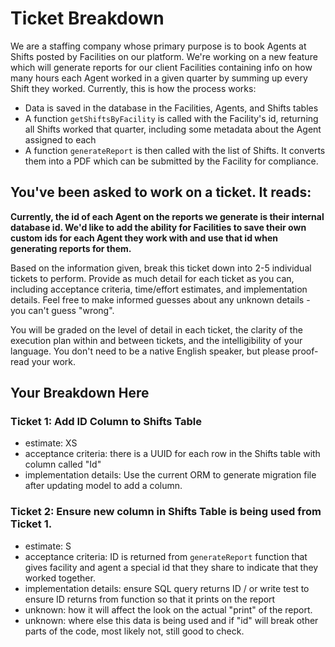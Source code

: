 # Ticket Breakdown
We are a staffing company whose primary purpose is to book Agents at Shifts posted by Facilities on our platform. We're working on a new feature which will generate reports for our client Facilities containing info on how many hours each Agent worked in a given quarter by summing up every Shift they worked. Currently, this is how the process works:

- Data is saved in the database in the Facilities, Agents, and Shifts tables
- A function `getShiftsByFacility` is called with the Facility's id, returning all Shifts worked that quarter, including some metadata about the Agent assigned to each
- A function `generateReport` is then called with the list of Shifts. It converts them into a PDF which can be submitted by the Facility for compliance.

## You've been asked to work on a ticket. It reads:

**Currently, the id of each Agent on the reports we generate is their internal database id. We'd like to add the ability for Facilities to save their own custom ids for each Agent they work with and use that id when generating reports for them.**


Based on the information given, break this ticket down into 2-5 individual tickets to perform. Provide as much detail for each ticket as you can, including acceptance criteria, time/effort estimates, and implementation details. Feel free to make informed guesses about any unknown details - you can't guess "wrong".


You will be graded on the level of detail in each ticket, the clarity of the execution plan within and between tickets, and the intelligibility of your language. You don't need to be a native English speaker, but please proof-read your work.

## Your Breakdown Here

### Ticket 1: Add ID Column to Shifts Table
- estimate: XS
- acceptance criteria: there is a UUID for each row in the Shifts table with column called "Id"
- implementation details: Use the current ORM to generate migration file after updating model to add a column.

### Ticket 2: Ensure new column in Shifts Table is being used from Ticket 1.
- estimate: S
- acceptance criteria: ID is returned from `generateReport` function that gives facility and agent a special id that they share to indicate that they worked together.
- implementation details: ensure SQL query returns ID / or write test to ensure ID returns from function so that it prints on the report
- unknown: how it will affect the look on the actual "print" of the report.
- unknown: where else this data is being used and if "id" will break other parts of the code, most likely not, still good to check.